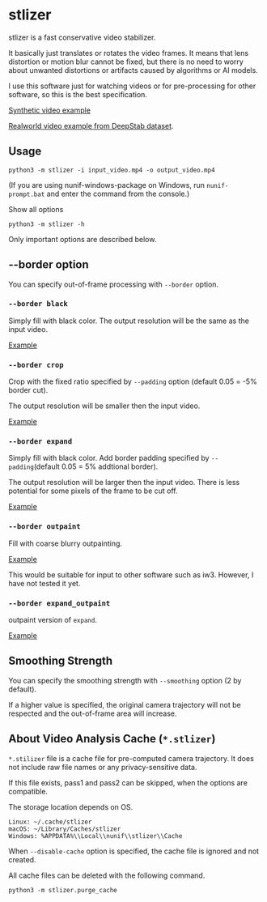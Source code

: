 # stlizer

stlizer is a fast conservative video stabilizer.

It basically just translates or rotates the video frames. It means that lens distortion or motion blur cannot be fixed, but there is no need to worry about unwanted distortions or artifacts caused by algorithms or AI models.

I use this software just for watching videos or for pre-processing for other software, so this is the best specification.

[Synthetic video example](https://github.com/user-attachments/assets/06f6a6d2-8ab7-4d8b-bc07-ac39e676a974)

[Realworld video example from DeepStab dataset](https://github.com/user-attachments/assets/7ce12bfd-35f1-469e-aa61-72109d222c8e).

## Usage

```
python3 -m stlizer -i input_video.mp4 -o output_video.mp4
```
(If you are using nunif-windows-package on Windows, run `nunif-prompt.bat` and enter the command from the console.)

Show all options
```
python3 -m stlizer -h
```
Only important options are described below.

## --border option

You can specify out-of-frame processing with `--border` option.

### `--border black`

Simply fill with black color. The output resolution will be the same as the input video.

[Example](https://github.com/user-attachments/assets/4573e9c4-3d70-43a8-a476-d25be9c7e478)

### `--border crop`

Crop with the fixed ratio specified by `--padding` option (default 0.05 = -5% border cut).

The output resolution will be smaller then the input video.

[Example](https://github.com/user-attachments/assets/d74f8421-5b7f-4ae8-b0b5-9248e9eb528d)

### `--border expand`

Simply fill with black color. Add border padding specified by `--padding`(default 0.05 = 5% addtional border).

The output resolution will be larger then the input video.
There is less potential for some pixels of the frame to be cut off.

[Example](https://github.com/user-attachments/assets/f5a7b93c-7bf3-4434-857d-e8a35805755b)

### `--border outpaint`

Fill with coarse blurry outpainting.

[Example](https://github.com/user-attachments/assets/95585d66-1e8a-42cf-84c6-d9a6b30e09cd)

This would be suitable for input to other software such as iw3. However, I have not tested it yet.

### `--border expand_outpaint`

outpaint version of `expand`.

[Example](https://github.com/user-attachments/assets/cd889b5b-fc0d-4862-8143-74f4b53a77fb)

## Smoothing Strength

You can specify the smoothing strength with `--smoothing` option (2 by default).

If a higher value is specified, the original camera trajectory will not be respected and the out-of-frame area will increase.

## About Video Analysis Cache (`*.stlizer`)

`*.stilizer` file is a cache file for pre-computed camera trajectory. It does not include raw file names or any privacy-sensitive data.

If this file exists, pass1 and pass2 can be skipped, when the options are compatible.

The storage location depends on OS.
```
Linux: ~/.cache/stlizer
macOS: ~/Library/Caches/stlizer
Windows: %APPDATA%\\Local\\nunif\\stlizer\\Cache
```

When `--disable-cache` option is specified, the cache file is ignored and not created.

All cache files can be deleted with the following command.
```
python3 -m stlizer.purge_cache
```
